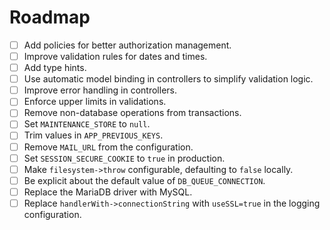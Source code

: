 # Roadmap

- [ ] Add policies for better authorization management.
- [ ] Improve validation rules for dates and times.
- [ ] Add type hints.
- [ ] Use automatic model binding in controllers to simplify validation logic.
- [ ] Improve error handling in controllers.
- [ ] Enforce upper limits in validations.
- [ ] Remove non-database operations from transactions.
- [ ] Set `MAINTENANCE_STORE` to `null`.
- [ ] Trim values in `APP_PREVIOUS_KEYS`.
- [ ] Remove `MAIL_URL` from the configuration.
- [ ] Set `SESSION_SECURE_COOKIE` to `true` in production.
- [ ] Make `filesystem->throw` configurable, defaulting to `false` locally.
- [ ] Be explicit about the default value of `DB_QUEUE_CONNECTION`.
- [ ] Replace the MariaDB driver with MySQL.
- [ ] Replace `handlerWith->connectionString` with `useSSL=true` in the logging configuration.
